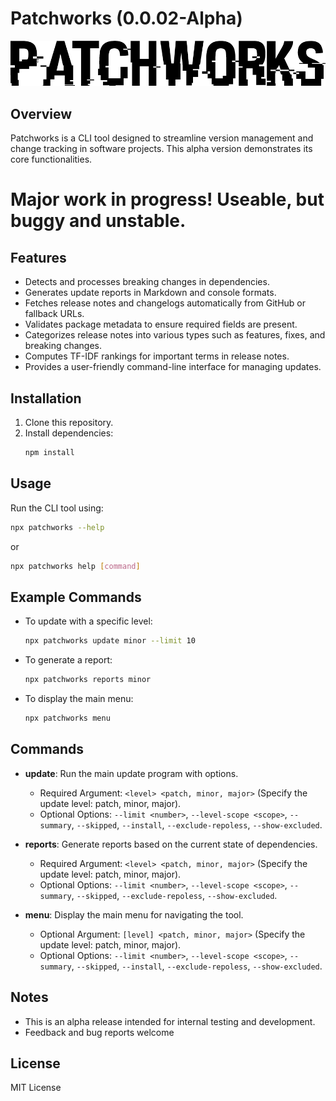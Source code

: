 # Patchworks (0.0.02-Alpha)

![Patchworks Logo](https://github.com/shanemiller89/patchworks/blob/main/assets/patchworks_title.png)

## Overview
Patchworks is a CLI tool designed to streamline version management and change tracking in software projects. This alpha version demonstrates its core functionalities.

# Major work in progress! Useable, but buggy and unstable.

## Features

- Detects and processes breaking changes in dependencies.
- Generates update reports in Markdown and console formats.
- Fetches release notes and changelogs automatically from GitHub or fallback URLs.
- Validates package metadata to ensure required fields are present.
- Categorizes release notes into various types such as features, fixes, and breaking changes.
- Computes TF-IDF rankings for important terms in release notes.
- Provides a user-friendly command-line interface for managing updates.

## Installation

1. Clone this repository.
2. Install dependencies:
   ```bash
   npm install
   ```

## Usage
Run the CLI tool using:

```bash
npx patchworks --help
```
or

```bash
npx patchworks help [command]
```


## Example Commands

- To update with a specific level:
  ```bash
  npx patchworks update minor --limit 10
  ```

- To generate a report:
  ```bash
  npx patchworks reports minor
  ```

- To display the main menu:
  ```bash
  npx patchworks menu
  ```

## Commands

- **update**: Run the main update program with options.
  - Required Argument: `<level> <patch, minor, major>` (Specify the update level: patch, minor, major).
  - Optional Options: `--limit <number>`, `--level-scope <scope>`, `--summary`, `--skipped`, `--install`, `--exclude-repoless`, `--show-excluded`.

- **reports**: Generate reports based on the current state of dependencies.
  - Required Argument: `<level> <patch, minor, major>` (Specify the update level: patch, minor, major).
  - Optional Options: `--limit <number>`, `--level-scope <scope>`, `--summary`, `--skipped`, `--exclude-repoless`, `--show-excluded`.

- **menu**: Display the main menu for navigating the tool.
  - Optional Argument: `[level] <patch, minor, major>` (Specify the update level: patch, minor, major).
  - Optional Options: `--limit <number>`, `--level-scope <scope>`, `--summary`, `--skipped`, `--install`, `--exclude-repoless`, `--show-excluded`.

## Notes
- This is an alpha release intended for internal testing and development.
- Feedback and bug reports welcome

## License
MIT License

